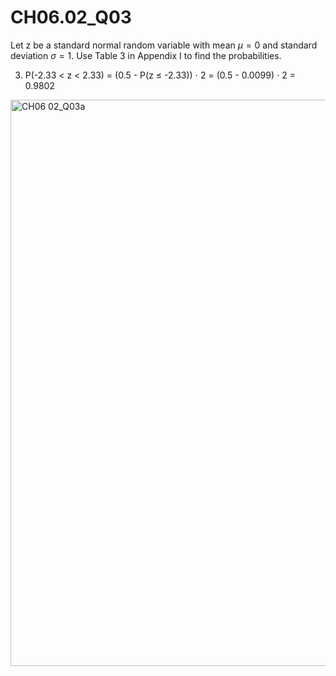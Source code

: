 # CH06.02_Q03 #

Let z be a standard normal random variable with mean $\mu = 0$ and standard deviation $\sigma = 1$.
Use Table 3 in Appendix I to find the probabilities.

3. P(-2.33 < z < 2.33) = (0.5 - P(z &le; -2.33)) $\cdot$ 2 = (0.5 - 0.0099) $\cdot$ 2 = 0.9802

<img width="906" alt="CH06 02_Q03a" src="https://github.com/user-attachments/assets/d43fd26d-5b9c-4137-9564-3586362f2212">
